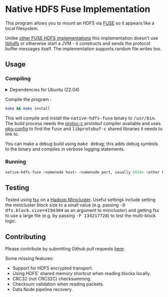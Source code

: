 # Native HDFS Fuse Implementation

This program allows you to mount an HDFS via [FUSE](http://fuse.sourceforge.net) so it appears like a local filesystem. 

Unlike [other FUSE HDFS implementations](https://wiki.apache.org/hadoop/MountableHDFS) this implementation doesn't use [libhdfs](https://wiki.apache.org/hadoop/LibHDFS) or otherwise start a JVM - it constructs and sends the protocol buffer messages itself. The implementation supports random file writes too.

## Usage

### Compiling

<details closed>
<summary>Dependencies for Ubuntu (22.04)</summary>

```bash
sudo apt-get install -y pkgconf libfuse-dev libprotobuf-c-dev libprotobuf-dev protobuf-c-compiler uncrustify
```

</details>

Compile the program :

```sh
make && make install
```

This will compile and install the <tt>native-hdfs-fuse</tt> binary to <tt>/usr/bin</tt>. The build process needs the [protoc-c](https://github.com/protobuf-c/protobuf-c) protobuf compiler available and uses [pkg-config](http://www.freedesktop.org/wiki/Software/pkg-config) to find the <tt>fuse</tt> and <tt>libprotobuf-c</tt> shared libraries it needs to link to.

You can make a debug build using <tt>make debug</tt>; this adds debug symbols to the binary and compiles in verbose logging statements.

### Running

```sh
native-hdfs-fuse <namenode host> <namenode port, usually 8020> <other FUSE arguments, including mount directory>
```

## Testing

Tested using [fsx](http://svnweb.freebsd.org/base/head/tools/regression/fsx) on a [Hadoop Minicluster](https://hadoop.apache.org/docs/r2.3.0/hadoop-project-dist/hadoop-common/CLIMiniCluster.html). Useful settings include setting the minicluster block size to a small value (e.g. passing <tt>-D dfs.block.size=4194304</tt> as an argument to minicluster) and getting fsx to use a large file (e.g. by passing <tt> -F 134217728</tt>) to test the multi-block logic.

## Contributing

Please contribute by submitting Github pull requests [here](???).

Some missing features:

- Support for HDFS encrypted transport.
- Using HDFS' shared memory shortcut when reading blocks locally.
- CRC32 (not CRC32C) checksumming.
- Checksum validation when reading packets.
- Data Node pipeline recovery.
